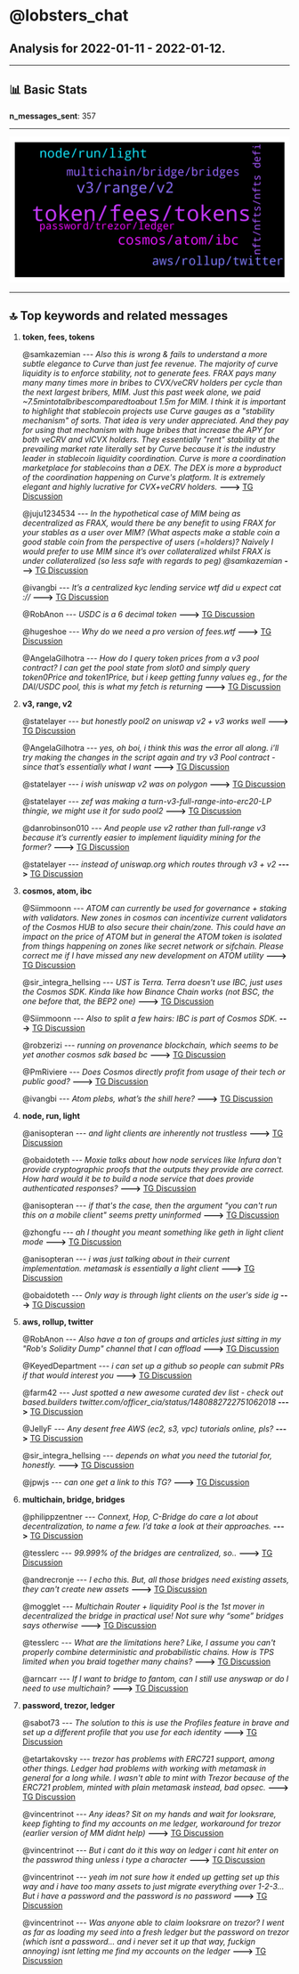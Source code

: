 # **@lobsters_chat**
 ## Analysis for **2022-01-11** - **2022-01-12**.

---

## 📊 **Basic Stats**

**n_messages_sent**: 357

---
![wordcloud](lobsters_chat_1Days_wordcloud.png)

---


## 🔝 **Top keywords and related messages**

1. **token, fees, tokens**

    @samkazemian --- *Also this is wrong & fails to understand a more subtle elegance to Curve than just fee revenue. The majority of curve liquidity is to enforce stability, not to generate fees. FRAX pays many many many times more in bribes to CVX/veCRV holders per cycle than the next largest bribers, MIM. Just this past week alone, we paid ~$7.5m in total bribes compared to about ~$1.5m for MIM. I think it is important to highlight that stablecoin projects use Curve gauges as a "stability mechanism" of sorts. That idea is very under appreciated. And they pay for using that mechanism with huge bribes that increase the APY for both veCRV and vlCVX holders. They essentially "rent" stability at the prevailing market rate literally set by Curve because it is the industry leader in stablecoin liquidity coordination. Curve is more a coordination marketplace for stablecoins than a DEX. The DEX is more a byproduct of the coordination happening on Curve's platform. It is extremely elegant and highly lucrative for CVX+veCRV holders.* **--->** [TG Discussion](https://t.me/lobsters_chat/314456)

    @juju1234534 --- *In the hypothetical case of MIM being as decentralized as FRAX, would there be any benefit to using FRAX for your stables as a user over MIM? (What aspects make a stable coin a good stable coin from the perspective of users (=holders)? Naively I would prefer to use MIM since it’s over collateralized whilst FRAX is under collateralized (so less safe with regards to peg) @samkazemian* **--->** [TG Discussion](https://t.me/lobsters_chat/314454)

    @ivangbi --- *It’s a centralized kyc lending service wtf did u expect cat ://* **--->** [TG Discussion](https://t.me/lobsters_chat/314909)

    @RobAnon --- *USDC is a 6 decimal token* **--->** [TG Discussion](https://t.me/lobsters_chat/314438)

    @hugeshoe --- *Why do we need a pro version of fees.wtf* **--->** [TG Discussion](https://t.me/lobsters_chat/314863)

    @AngelaGilhotra --- *How do I query token prices from a v3 pool contract?  I can get the pool state from slot0 and simply query token0Price and token1Price, but i keep getting funny values eg., for the DAI/USDC pool, this is what my fetch is returning* **--->** [TG Discussion](https://t.me/lobsters_chat/314421)

2. **v3, range, v2**

    @statelayer --- *but honestly pool2 on uniswap v2 + v3 works well* **--->** [TG Discussion](https://t.me/lobsters_chat/314808)

    @AngelaGilhotra --- *yes, oh boi, i think this was the error all along. i’ll try making the changes in the script again and try v3 Pool contract - since that’s essentially what I want* **--->** [TG Discussion](https://t.me/lobsters_chat/314442)

    @statelayer --- *i wish uniswap v2 was on polygon* **--->** [TG Discussion](https://t.me/lobsters_chat/314776)

    @statelayer --- *zef was making a turn-v3-full-range-into-erc20-LP thingie, we might use it for sudo pool2* **--->** [TG Discussion](https://t.me/lobsters_chat/314807)

    @danrobinson010 --- *And people use v2 rather than full-range v3 because it’s currently easier to implement liquidity mining for the former?* **--->** [TG Discussion](https://t.me/lobsters_chat/314793)

    @statelayer --- *instead of uniswap.org which routes through v3 + v2* **--->** [TG Discussion](https://t.me/lobsters_chat/314788)

3. **cosmos, atom, ibc**

    @Siimmoonn --- *ATOM can currently be used for governance + staking with validators. New zones in cosmos can incentivize current validators of the Cosmos HUB to also secure their chain/zone. This could have an impact on the price of ATOM but in general the ATOM token is isolated from things happening on zones like secret network or sifchain. Please correct me if I  have missed any new development on ATOM utility* **--->** [TG Discussion](https://t.me/lobsters_chat/314553)

    @sir_integra_hellsing --- *UST is Terra. Terra doesn't use IBC, just uses the Cosmos SDK. Kinda like how Binance Chain works (not BSC, the one before that, the BEP2 one)* **--->** [TG Discussion](https://t.me/lobsters_chat/314539)

    @Siimmoonn --- *Also to split a few hairs: IBC is part of Cosmos SDK.* **--->** [TG Discussion](https://t.me/lobsters_chat/314543)

    @robzerizi --- *running on provenance blockchain, which seems to be yet another cosmos sdk based bc* **--->** [TG Discussion](https://t.me/lobsters_chat/314972)

    @PmRiviere --- *Does Cosmos directly profit from usage of their tech or public good?* **--->** [TG Discussion](https://t.me/lobsters_chat/314973)

    @ivangbi --- *Atom plebs, what’s the shill here?* **--->** [TG Discussion](https://t.me/lobsters_chat/314509)

4. **node, run, light**

    @anisopteran --- *and light clients are inherently not trustless* **--->** [TG Discussion](https://t.me/lobsters_chat/314722)

    @obaidoteth --- *Moxie talks about how node services like Infura don't provide cryptographic proofs that the outputs they provide are correct. How hard would it be to build a node service that does provide authenticated responses?* **--->** [TG Discussion](https://t.me/lobsters_chat/314719)

    @anisopteran --- *if that's the case, then the argument "you can't run this on a mobile client" seems pretty uninformed* **--->** [TG Discussion](https://t.me/lobsters_chat/314747)

    @zhongfu --- *ah I thought you meant something like geth in light client mode* **--->** [TG Discussion](https://t.me/lobsters_chat/314744)

    @anisopteran --- *i was just talking about in their current implementation. metamask is essentially a light client* **--->** [TG Discussion](https://t.me/lobsters_chat/314743)

    @obaidoteth --- *Only way is through light clients on the user's side ig* **--->** [TG Discussion](https://t.me/lobsters_chat/314721)

5. **aws, rollup, twitter**

    @RobAnon --- *Also have a ton of groups and articles just sitting in my "Rob's Solidity Dump" channel that I can offload* **--->** [TG Discussion](https://t.me/lobsters_chat/314614)

    @KeyedDepartment --- *i can set up a github so people can submit PRs if that would interest you* **--->** [TG Discussion](https://t.me/lobsters_chat/314611)

    @farm42 --- *Just spotted a new awesome curated dev list - check out based.builders twitter.com/officer_cia/status/1480882722751062018* **--->** [TG Discussion](https://t.me/lobsters_chat/314588)

    @JellyF --- *Any desent free AWS (ec2, s3, vpc) tutorials online, pls?* **--->** [TG Discussion](https://t.me/lobsters_chat/314514)

    @sir_integra_hellsing --- *depends on what you need the tutorial for, honestly.* **--->** [TG Discussion](https://t.me/lobsters_chat/314516)

    @jpwjs --- *can one get a link to this TG?* **--->** [TG Discussion](https://t.me/lobsters_chat/314617)

6. **multichain, bridge, bridges**

    @philippzentner --- *Connext, Hop, C-Bridge do care a lot about decentralization, to name a few. I’d take a look at their approaches.* **--->** [TG Discussion](https://t.me/lobsters_chat/314573)

    @tesslerc --- *99.999% of the bridges are centralized, so..* **--->** [TG Discussion](https://t.me/lobsters_chat/314572)

    @andrecronje --- *I echo this. But, all those bridges need existing assets, they can't create new assets* **--->** [TG Discussion](https://t.me/lobsters_chat/314575)

    @mogglet --- *Multichain Router + liquidity Pool is the 1st mover in decentralized the bridge in practical use! Not sure why “some” bridges says otherwise* **--->** [TG Discussion](https://t.me/lobsters_chat/314581)

    @tesslerc --- *What are the limitations here? Like, I assume you can't properly combine deterministic and probabilistic chains.  How is TPS limited when you braid together many chains?* **--->** [TG Discussion](https://t.me/lobsters_chat/314565)

    @arncarr --- *If I want to bridge to fantom, can I still use anyswap or do I need to use multichain?* **--->** [TG Discussion](https://t.me/lobsters_chat/314853)

7. **password, trezor, ledger**

    @sabot73 --- *The solution to this is use the Profiles feature in brave and set up a different profile that you use for each identity* **--->** [TG Discussion](https://t.me/lobsters_chat/314730)

    @etartakovsky --- *trezor has problems with ERC721 support, among other things. Ledger had problems with working with metamask in general for a long while. I wasn't able to mint with Trezor because of the ERC721 problem, minted with plain metamask instead, bad opsec.* **--->** [TG Discussion](https://t.me/lobsters_chat/314405)

    @vincentrinot --- *Any ideas? Sit on my hands and wait for looksrare, keep fighting to find my accounts on me ledger, workaround for trezor (earlier version of MM didnt help)* **--->** [TG Discussion](https://t.me/lobsters_chat/314404)

    @vincentrinot --- *But i cant do it this way on ledger i cant hit enter on the passwrod thing unless i type a character* **--->** [TG Discussion](https://t.me/lobsters_chat/314391)

    @vincentrinot --- *yeah im not sure how it ended up getting set up this way and i have too many assets to just migrate everything over 1-2-3... But i have a password and the password is no password* **--->** [TG Discussion](https://t.me/lobsters_chat/314388)

    @vincentrinot --- *Was anyone able to claim looksrare on trezor? I went as far as loading my seed into a fresh ledger but the password on trezor (which isnt a password... and i never set it up that way, fuckign annoying) isnt letting me find my accounts on the ledger* **--->** [TG Discussion](https://t.me/lobsters_chat/314386)

